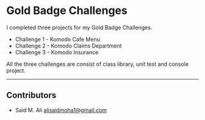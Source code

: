 # Gold Badge Challenges

I completed three projects for my Gold Badge Challenges.


- Challenge 1 - Komodo Cafe Menu
- Challenge 2 - Komodo Claims Department
- Challenge 3 - Komodo Insurance

All the three challenges are consist of class library, unit test and console project.

---

## Contributors

- Said M. Ali <alisaidmoha1@gmail.com>
